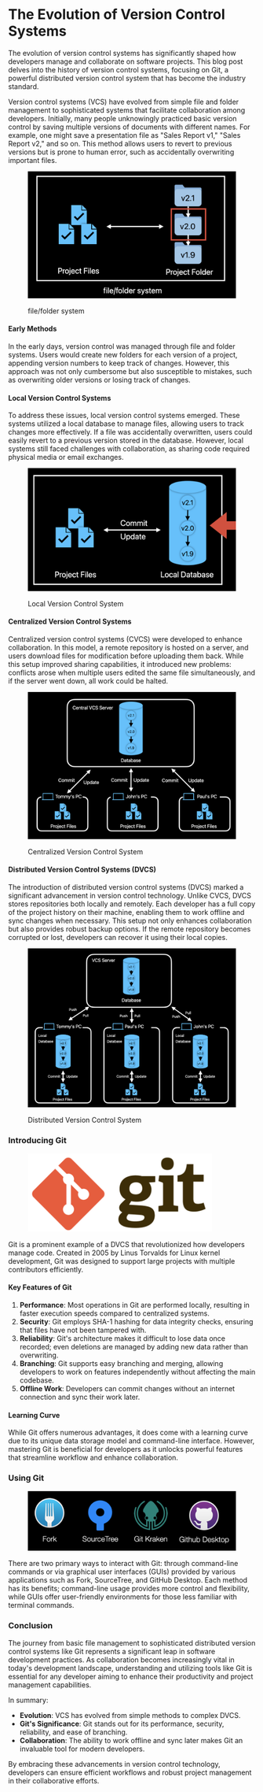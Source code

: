 # The Evolution of Version Control Systems

The evolution of version control systems has significantly shaped how developers manage and collaborate on software projects. This blog post delves into the history of version control systems, focusing on Git, a powerful distributed version control system that has become the industry standard.

Version control systems (VCS) have evolved from simple file and folder management to sophisticated systems that facilitate collaboration among developers. Initially, many people unknowingly practiced basic version control by saving multiple versions of documents with different names. For example, one might save a presentation file as "Sales Report v1," "Sales Report v2," and so on. This method allows users to revert to previous versions but is prone to human error, such as accidentally overwriting important files.

<figure><img src="../.gitbook/assets/CleanShot 2024-11-07 at 01.40.23.png" alt=""><figcaption><p>file/folder system</p></figcaption></figure>

#### Early Methods

In the early days, version control was managed through file and folder systems. Users would create new folders for each version of a project, appending version numbers to keep track of changes. However, this approach was not only cumbersome but also susceptible to mistakes, such as overwriting older versions or losing track of changes.

#### Local Version Control Systems

To address these issues, local version control systems emerged. These systems utilized a local database to manage files, allowing users to track changes more effectively. If a file was accidentally overwritten, users could easily revert to a previous version stored in the database. However, local systems still faced challenges with collaboration, as sharing code required physical media or email exchanges.

<figure><img src="../.gitbook/assets/CleanShot 2024-11-07 at 01.41.51.png" alt=""><figcaption><p>Local Version Control System</p></figcaption></figure>

#### Centralized Version Control Systems

Centralized version control systems (CVCS) were developed to enhance collaboration. In this model, a remote repository is hosted on a server, and users download files for modification before uploading them back. While this setup improved sharing capabilities, it introduced new problems: conflicts arose when multiple users edited the same file simultaneously, and if the server went down, all work could be halted.

<figure><img src="../.gitbook/assets/CleanShot 2024-11-07 at 01.42.29.png" alt=""><figcaption><p>Centralized Version Control System</p></figcaption></figure>

#### Distributed Version Control Systems (DVCS)

The introduction of distributed version control systems (DVCS) marked a significant advancement in version control technology. Unlike CVCS, DVCS stores repositories both locally and remotely. Each developer has a full copy of the project history on their machine, enabling them to work offline and sync changes when necessary. This setup not only enhances collaboration but also provides robust backup options. If the remote repository becomes corrupted or lost, developers can recover it using their local copies.

<figure><img src="../.gitbook/assets/CleanShot 2024-11-07 at 01.42.51.png" alt=""><figcaption><p>Distributed Version Control System</p></figcaption></figure>

### Introducing Git

<figure><img src="../.gitbook/assets/CleanShot 2024-11-07 at 01.43.10.png" alt="" width="375"><figcaption></figcaption></figure>

Git is a prominent example of a DVCS that revolutionized how developers manage code. Created in 2005 by Linus Torvalds for Linux kernel development, Git was designed to support large projects with multiple contributors efficiently.

#### Key Features of Git

1. **Performance**: Most operations in Git are performed locally, resulting in faster execution speeds compared to centralized systems.
2. **Security**: Git employs SHA-1 hashing for data integrity checks, ensuring that files have not been tampered with.
3. **Reliability**: Git's architecture makes it difficult to lose data once recorded; even deletions are managed by adding new data rather than overwriting.
4. **Branching**: Git supports easy branching and merging, allowing developers to work on features independently without affecting the main codebase.
5. **Offline Work**: Developers can commit changes without an internet connection and sync their work later.

#### Learning Curve

While Git offers numerous advantages, it does come with a learning curve due to its unique data storage model and command-line interface. However, mastering Git is beneficial for developers as it unlocks powerful features that streamline workflow and enhance collaboration.

### Using Git

<figure><img src="../.gitbook/assets/CleanShot 2024-11-07 at 01.45.25.png" alt=""><figcaption></figcaption></figure>

There are two primary ways to interact with Git: through command-line commands or via graphical user interfaces (GUIs) provided by various applications such as Fork, SourceTree, and GitHub Desktop. Each method has its benefits; command-line usage provides more control and flexibility, while GUIs offer user-friendly environments for those less familiar with terminal commands.

### Conclusion

The journey from basic file management to sophisticated distributed version control systems like Git represents a significant leap in software development practices. As collaboration becomes increasingly vital in today's development landscape, understanding and utilizing tools like Git is essential for any developer aiming to enhance their productivity and project management capabilities.

In summary:

* **Evolution**: VCS has evolved from simple methods to complex DVCS.
* **Git's Significance**: Git stands out for its performance, security, reliability, and ease of branching.
* **Collaboration**: The ability to work offline and sync later makes Git an invaluable tool for modern developers.

By embracing these advancements in version control technology, developers can ensure efficient workflows and robust project management in their collaborative efforts.
